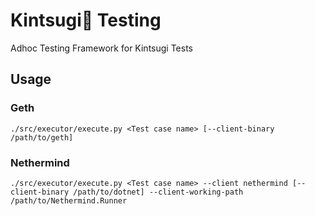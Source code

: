 # Kintsugi🍵 Testing
Adhoc Testing Framework for Kintsugi Tests

## Usage
### Geth
```
./src/executor/execute.py <Test case name> [--client-binary /path/to/geth]
```

### Nethermind
```
./src/executor/execute.py <Test case name> --client nethermind [--client-binary /path/to/dotnet] --client-working-path /path/to/Nethermind.Runner
```